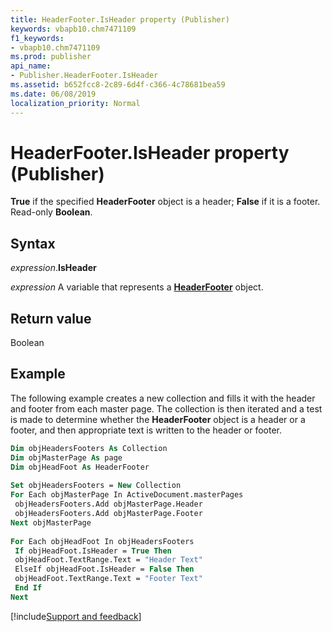```yaml
---
title: HeaderFooter.IsHeader property (Publisher)
keywords: vbapb10.chm7471109
f1_keywords:
- vbapb10.chm7471109
ms.prod: publisher
api_name:
- Publisher.HeaderFooter.IsHeader
ms.assetid: b652fcc8-2c89-6d4f-c366-4c78681bea59
ms.date: 06/08/2019
localization_priority: Normal
---
```



# HeaderFooter.IsHeader property (Publisher)

**True** if the specified **HeaderFooter** object is a header; **False** if it is a footer. Read-only **Boolean**.


## Syntax

_expression_.**IsHeader**

_expression_ A variable that represents a **[HeaderFooter](Publisher.HeaderFooter.md)** object.


## Return value

Boolean


## Example

The following example creates a new collection and fills it with the header and footer from each master page. The collection is then iterated and a test is made to determine whether the **HeaderFooter** object is a header or a footer, and then appropriate text is written to the header or footer.

```vb
Dim objHeadersFooters As Collection 
Dim objMasterPage As page 
Dim objHeadFoot As HeaderFooter 
 
Set objHeadersFooters = New Collection 
For Each objMasterPage In ActiveDocument.masterPages 
 objHeadersFooters.Add objMasterPage.Header 
 objHeadersFooters.Add objMasterPage.Footer 
Next objMasterPage 
 
For Each objHeadFoot In objHeadersFooters 
 If objHeadFoot.IsHeader = True Then 
 objHeadFoot.TextRange.Text = "Header Text" 
 ElseIf objHeadFoot.IsHeader = False Then 
 objHeadFoot.TextRange.Text = "Footer Text" 
 End If 
Next 

```

[!include[Support and feedback](~/includes/feedback-boilerplate.md)]
